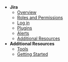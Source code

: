 - **Jira**
  - [Overview](jira/jira-overview)
  -	[Roles and Permissions](jira/jira-roles-and-permissions)
  - [Log in](jira/jira-log-in)
  - [Plugins](jira/jira-plugins)
  - [Alerts](jira/jira-alerts)
  - [Additional Resources](jira/jira-additional-resources)
- **Additional Resources**
  - [Tools](https://docs.developer.tech.gov.sg/docs/ship-hats-tools/#/tools-overview)
  - [Getting Started](https://docs.developer.tech.gov.sg/docs/ship-hats-getting-started/#/)

<!--  
  -	[User Journey](jira/jira-user-journey)
  -	[Roles and Permissions](jira/jira-roles-and-permissions)
  - [Provision](jira/jira-provision)
  - [Log in](jira/jira-log-in)
  -	[Add](jira/jira-add)
  - [Alerts](jira/jira-alerts)
  -	[Remove](jira/jira-remove)
  - [Best Practices](jira/jira-best-practices)
  - [FAQs](jira/jira-faqs)
  - [Troubleshooting](jira/jira-troubleshooting)
  - [Additional Resources](jira/jira-additional-resources)
  - [Case Studies](jira/jira-case-studies)      
- **Additional Resources**
  - [Tools](https://docs.developer.tech.gov.sg/docs/ship-hats-tools/#/tools-overview)
  - [Getting Started](https://docs.developer.tech.gov.sg/docs/ship-hats-getting-started/#/)
  - [Portal](https://docs.developer.tech.gov.sg/docs/ship-hats-portal/#/ship-hats-portal-overview)  

-->  